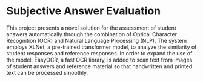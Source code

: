 <h1> <b> Subjective Answer Evaluation </b></h1>

This project presents a novel solution for the assessment of student answers
automatically through the combination of Optical Character Recognition (OCR) and 
Natural Language Processing (NLP). The system employs XLNet, a pre-trained
transformer model, to analyze the similarity of student responses and reference
responses. In order to expand the use of the model, EasyOCR, a fast OCR library, is
added to scan text from images of student answers and reference material so that 
handwritten and printed text can be processed smoothly.
